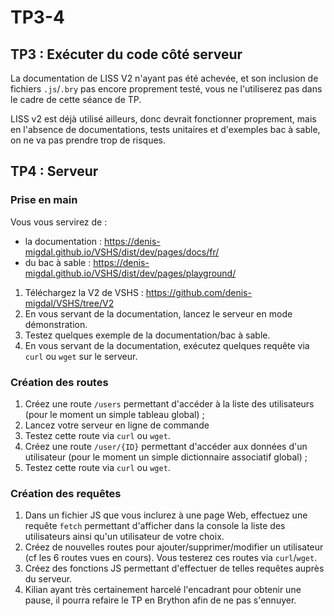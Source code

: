 <!DOCTYPE html>
<html lang="fr">
    <head>
        <meta charset="utf8"/>
        <title>TP3-4 (Web1)</title>
        <!--
        <meta name="theme-color" media="(prefers-color-scheme: light)" content="cyan" />
        <meta name="theme-color" media="(prefers-color-scheme: dark)" content="black" />
        -->
        <meta name="color-scheme" content="dark light">
        <meta name="viewport" content="width=device-width, initial-scale=1"/>
        <link   href="./index.css"  rel="stylesheet" blocking="render">
        <script  src="./index.js"  type="module"     blocking="render" async></script>
    </head>
    <body>
        <main>

# TP3-4

## TP3 : Exécuter du code côté serveur

La documentation de LISS V2 n'ayant pas été achevée, et son inclusion de fichiers `.js`/`.bry` pas encore proprement testé, vous ne l'utiliserez pas dans le cadre de cette séance de TP.

LISS v2 est déjà utilisé ailleurs, donc devrait fonctionner proprement, mais en l'absence de documentations, tests unitaires et d'exemples bac à sable, on ne va pas prendre trop de risques.

## TP4 : Serveur

### Prise en main

Vous vous servirez de :
- la documentation : https://denis-migdal.github.io/VSHS/dist/dev/pages/docs/fr/
- du bac à sable : https://denis-migdal.github.io/VSHS/dist/dev/pages/playground/

1. Téléchargez la V2 de VSHS : https://github.com/denis-migdal/VSHS/tree/V2
2. En vous servant de la documentation, lancez le serveur en mode démonstration.
3. Testez quelques exemple de la documentation/bac à sable.
4. En vous servant de la documentation, exécutez quelques requête via `curl` ou `wget` sur le serveur.

### Création des routes

1. Créez une route `/users` permettant d'accéder à la liste des utilisateurs (pour le moment un simple tableau global) ;
2. Lancez votre serveur en ligne de commande
3. Testez cette route via `curl` ou `wget`.
4. Créez une route `/user/{ID}` permettant d'accéder aux données d'un utilisateur (pour le moment un simple dictionnaire associatif global) ;
5. Testez cette route via `curl` ou `wget`.

### Création des requêtes

1. Dans un fichier JS que vous inclurez à une page Web, effectuez une requête `fetch` permettant d'afficher dans la console la liste des utilisateurs ainsi qu'un utilisateur de votre choix.
2. Créez de nouvelles routes pour ajouter/supprimer/modifier un utilisateur (cf les 6 routes vues en cours). Vous testerez ces routes via `curl`/`wget`.
3. Créez des fonctions JS permettant d'effectuer de telles requêtes auprès du serveur.
4. Kilian ayant très certainement harcelé l'encadrant pour obtenir une pause, il pourra refaire le TP en Brython afin de ne pas s'ennuyer.

</main>
    </body>
</html>